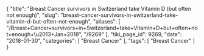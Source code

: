 {
    "title": "Breast Cancer survivors in Switzerland take Vitamin D (but often not enough)",
    "slug": "breast-cancer-survivors-in-switzerland-take-vitamin-d-but-often-not-enough",
    "aliases": [
        "/Breast+Cancer+survivors+in+Switzerland+take+Vitamin+D+but+often+not+enough+\u2013+Jan+2018",
        "/9269"
    ],
    "tiki_page_id": 9269,
    "date": "2018-01-30",
    "categories": [
        "Breast Cancer"
    ],
    "tags": [
        "Breast Cancer"
    ]
}